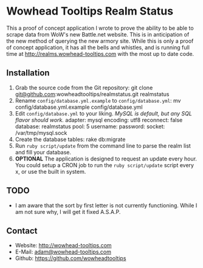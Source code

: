 # Wowhead Tooltips Realm Status
This a proof of concept application I wrote to prove the ability to be able to scrape data from WoW's new Battle.net website.  This is in anticipation of the new method of querying the new armory site.  While this is only a proof of concept application, it has all the bells and whistles, and is running full time at <http://realms.wowhead-tooltips.com> with the most up to date code.

## Installation

1. Grab the source code from the Git repository:
		git clone git@github.com:wowheadtooltips/realmstatus.git realmstatus
2. Rename `config/database.yml.example` to `config/database.yml`:
		mv config/database.yml.example config/database.yml
3. Edit `config/database.yml` to your liking. *MySQL is default, but any SQL flavor should work.*
		adapter: mysql
		encoding: utf8
		reconnect: false
		database: realmstatus
		pool: 5
		username: <username>
		password: <password>
		socket: /var/tmp/mysql.sock
4. Create the database tables:
		rake db:migrate
5. Run `ruby script/update` from the command line to parse the realm list and fill your database.
6. **OPTIONAL** The application is designed to request an update every hour.  You could setup a CRON job to run the `ruby script/update` script every x, or use the built in system.

## TODO
+ I am aware that the sort by first letter is not currently functioning.  While I am not sure why, I will get it fixed A.S.A.P.

## Contact
+ Website: <http://wowhead-tooltips.com>
+ E-Mail: <adam@wowhead-tooltips.com>
+ Github: <https://github.com/wowheadtooltips>


